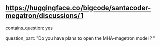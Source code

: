 ## https://huggingface.co/bigcode/santacoder-megatron/discussions/1

contains_question: yes

question_part: "Do you have plans to open the MHA-magetron model？"
